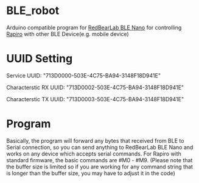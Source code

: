 BLE_robot
=========

Arduino compatible program for [RedBearLab BLE Nano](http://redbearlab.com/blenano/) for controlling [Rapiro](www.rapiro.com) with other BLE Device(e.g. mobile device)

UUID Setting
============
Service UUID:                          "713D0000-503E-4C75-BA94-3148F18D941E"

Characterstic RX UUID:                 "713D0002-503E-4C75-BA94-3148F18D941E"

Characterstic TX UUID:                 "713D0003-503E-4C75-BA94-3148F18D941E"

Program
=======
Basically, the program will forward any bytes that received from BLE to Serial connection, 
so you can send anything to RedBearLab BLE Nano and works on any device which accepts serial commands.  For Rapiro with standard firmware, the basic commands are #M0 - #M9.   (Please note that the buffer size is limited so if you are working for any command string that is longer than the buffer size, you may have to adjust it in the code)



